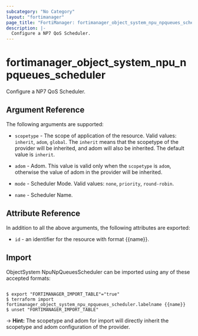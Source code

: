 ```yaml
---
subcategory: "No Category"
layout: "fortimanager"
page_title: "FortiManager: fortimanager_object_system_npu_npqueues_scheduler"
description: |-
  Configure a NP7 QoS Scheduler.
---
```


# fortimanager_object_system_npu_npqueues_scheduler
Configure a NP7 QoS Scheduler.

## Argument Reference


The following arguments are supported:

* `scopetype` - The scope of application of the resource. Valid values: `inherit`, `adom`, `global`. The `inherit` means that the scopetype of the provider will be inherited, and adom will also be inherited. The default value is `inherit`.
* `adom` - Adom. This value is valid only when the `scopetype` is `adom`, otherwise the value of adom in the provider will be inherited.

* `mode` - Scheduler Mode. Valid values: `none`, `priority`, `round-robin`.

* `name` - Scheduler Name.


## Attribute Reference

In addition to all the above arguments, the following attributes are exported:
* `id` - an identifier for the resource with format {{name}}.

## Import

ObjectSystem NpuNpQueuesScheduler can be imported using any of these accepted formats:
```

$ export "FORTIMANAGER_IMPORT_TABLE"="true"
$ terraform import fortimanager_object_system_npu_npqueues_scheduler.labelname {{name}}
$ unset "FORTIMANAGER_IMPORT_TABLE"
```
-> **Hint:** The scopetype and adom for import will directly inherit the scopetype and adom configuration of the provider.
